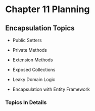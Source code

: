 # Chapter 11 Planning

## Encapsulation Topics

- Public Setters

- Private Methods

- Extension Methods

- Exposed Collections

- Leaky Domain Logic

- Encapsulation with Entity Framework

### Topics In Details



